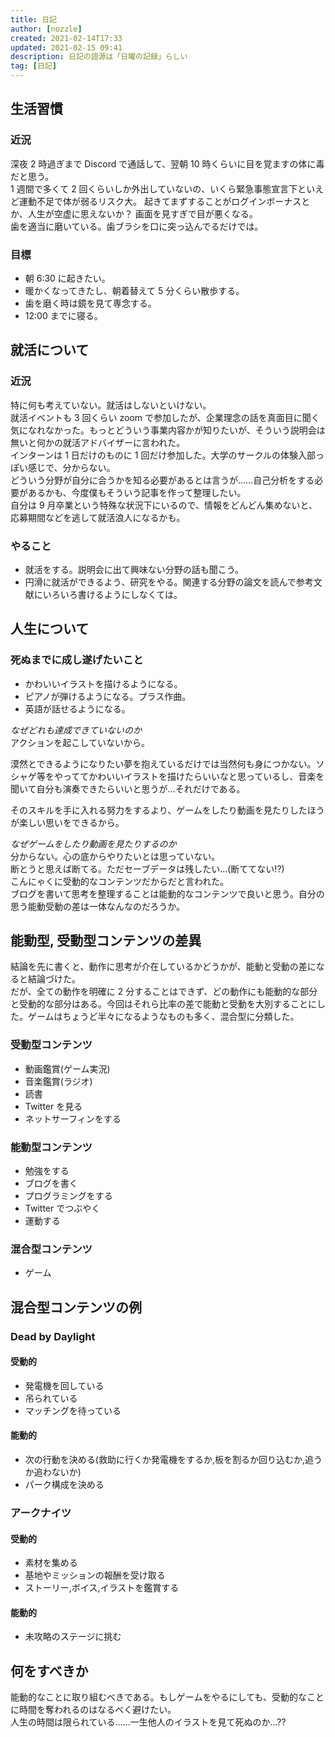 ```yaml
---
title: 日記
author: [nozzle]
created: 2021-02-14T17:33
updated: 2021-02-15 09:41
description: 日記の語源は「日曜の記録」らしい
tag: [日記]
---
```


## 生活習慣

### 近況

深夜 2 時過ぎまで Discord で通話して、翌朝 10 時くらいに目を覚ますの体に毒だと思う。  
1 週間で多くて 2 回くらいしか外出していないの、いくら緊急事態宣言下といえど運動不足で体が弱るリスク大。
起きてまずすることがログインボーナスとか、人生が空虚に思えないか？
画面を見すぎで目が悪くなる。  
歯を適当に磨いている。歯ブラシを口に突っ込んでるだけでは。

### 目標

- 朝 6:30 に起きたい。
- 暖かくなってきたし、朝着替えて 5 分くらい散歩する。
- 歯を磨く時は鏡を見て専念する。
- 12:00 までに寝る。

## 就活について

### 近況

特に何も考えていない。就活はしないといけない。  
就活イベントも 3 回くらい zoom で参加したが、企業理念の話を真面目に聞く気になれなかった。もっとどういう事業内容かが知りたいが、そういう説明会は無いと何かの就活アドバイザーに言われた。  
インターンは 1 日だけのものに 1 回だけ参加した。大学のサークルの体験入部っぽい感じで、分からない。  
どういう分野が自分に合うかを知る必要があるとは言うが......自己分析をする必要があるかも、今度僕もそういう記事を作って整理したい。  
自分は 9 月卒業という特殊な状況下にいるので、情報をどんどん集めないと、応募期間などを逃して就活浪人になるかも。

### やること

- 就活をする。説明会に出て興味ない分野の話も聞こう。
- 円滑に就活ができるよう、研究をやる。関連する分野の論文を読んで参考文献にいろいろ書けるようにしなくては。

## 人生について

### 死ぬまでに成し遂げたいこと

- かわいいイラストを描けるようになる。
- ピアノが弾けるようになる。プラス作曲。
- 英語が話せるようになる。

_なぜどれも達成できていないのか_  
アクションを起こしていないから。

漠然とできるようになりたい夢を抱えているだけでは当然何も身につかない。ソシャゲ等をやっててかわいいイラストを描けたらいいなと思っているし、音楽を聞いて自分も演奏できたらいいと思うが...それだけである。

そのスキルを手に入れる努力をするより、ゲームをしたり動画を見たりしたほうが楽しい思いをできるから。

_なぜゲームをしたり動画を見たりするのか_  
分からない。心の底からやりたいとは思っていない。  
断とうと思えば断てる。ただセーブデータは残したい...(断ててない!?)  
こんにゃくに受動的なコンテンツだからだと言われた。  
ブログを書いて思考を整理することは能動的なコンテンツで良いと思う。自分の思う能動受動の差は一体なんなのだろうか。

## 能動型, 受動型コンテンツの差異

結論を先に書くと、動作に思考が介在しているかどうかが、能動と受動の差になると結論づけた。  
だが、全ての動作を明確に 2 分することはできず、どの動作にも能動的な部分と受動的な部分はある。今回はそれら比率の差で能動と受動を大別することにした。ゲームはちょうど半々になるようなものも多く、混合型に分類した。

### 受動型コンテンツ

- 動画鑑賞(ゲーム実況)
- 音楽鑑賞(ラジオ)
- 読書
- Twitter を見る
- ネットサーフィンをする

### 能動型コンテンツ

- 勉強をする
- ブログを書く
- プログラミングをする
- Twitter でつぶやく
- 運動する

### 混合型コンテンツ

- ゲーム

## 混合型コンテンツの例

### Dead by Daylight

#### 受動的

- 発電機を回している
- 吊られている
- マッチングを待っている

#### 能動的

- 次の行動を決める(救助に行くか発電機をするか,板を割るか回り込むか,追うか追わないか)
- パーク構成を決める

### アークナイツ

#### 受動的

- 素材を集める
- 基地やミッションの報酬を受け取る
- ストーリー,ボイス,イラストを鑑賞する

#### 能動的

- 未攻略のステージに挑む

## 何をすべきか

能動的なことに取り組むべきである。もしゲームをやるにしても、受動的なことに時間を奪われるのはなるべく避けたい。  
人生の時間は限られている......一生他人のイラストを見て死ぬのか...??
